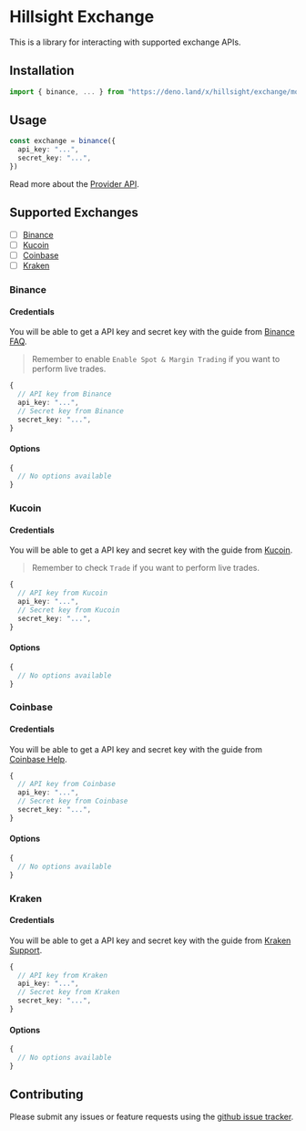 # Hillsight Exchange
This is a library for interacting with supported exchange APIs.

## Installation

```ts
import { binance, ... } from "https://deno.land/x/hillsight/exchange/mod.ts";
```

## Usage

```ts
const exchange = binance({
  api_key: "...",
  secret_key: "...",
})
```

Read more about the [Provider API](./PROVIDER.md).

## Supported Exchanges

- [ ] [Binance](https://www.binance.com/)
- [ ] [Kucoin](https://www.kucoin.com/)
- [ ] [Coinbase](https://www.coinbase.com/)
- [ ] [Kraken](https://www.kraken.com/)

### Binance

#### Credentials

You will be able to get a API key and secret key with the guide from [Binance FAQ](https://www.binance.com/en/support/faq/360002502072).

> Remember to enable `Enable Spot & Margin Trading` if you want to perform live trades.

```ts
{
  // API key from Binance
  api_key: "...",
  // Secret key from Binance
  secret_key: "...",
}
```

#### Options

```ts
{
  // No options available
}
```

### Kucoin

#### Credentials

You will be able to get a API key and secret key with the guide from [Kucoin](https://www.kucoin.com/support/360015102174-How-to-Create-an-API).

> Remember to check `Trade` if you want to perform live trades.

```ts
{
  // API key from Kucoin
  api_key: "...",
  // Secret key from Kucoin
  secret_key: "...",
}
```

#### Options

```ts
{
  // No options available
}
```

### Coinbase

#### Credentials

You will be able to get a API key and secret key with the guide from [Coinbase Help](https://help.coinbase.com/en/exchange/managing-my-account/how-to-create-an-api-key).

```ts
{
  // API key from Coinbase
  api_key: "...",
  // Secret key from Coinbase
  secret_key: "...",
}
```

#### Options

```ts
{
  // No options available
}
```

### Kraken

#### Credentials

You will be able to get a API key and secret key with the guide from [Kraken Support](https://support.kraken.com/hc/en-us/articles/360000919966-How-to-generate-an-API-key-pair-).

```ts
{
  // API key from Kraken
  api_key: "...",
  // Secret key from Kraken
  secret_key: "...",
}
```

#### Options

```ts
{
  // No options available
}
```

## Contributing

Please submit any issues or feature requests using the [github issue tracker](https://github.com/hillsight/exchange/issues).
